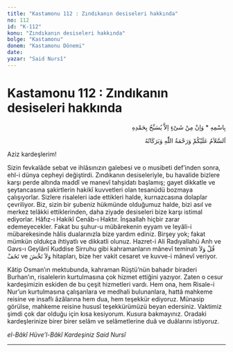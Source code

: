 ```yaml
---
title: "Kastamonu 112 : Zındıkanın desiseleri hakkında"
no: 112
id: "K-112"
konu: "Zındıkanın desiseleri hakkında"
bolge: "Kastamonu"
donem: "Kastamonu Dönemi"
date: 
yazar: "Said Nursî"
---
```


# Kastamonu 112 : Zındıkanın desiseleri hakkında

<p class="arabic" dir="rtl" title="Meal: “O’nun adıyla” * “Hiçbir şey yoktur ki O'nu hamd ile tesbih etmesin” [İsrâ Suresi, 17:44]">بِاسْمِهِ * وَاِنْ مِنْ شَىْءٍ اِلاَّ يُسَبِّحُ بِحَمْدِهِ</p>

<p class="arabic" dir="rtl" title="Meal: “Allah’ın selâmı, rahmeti ve bereketleri, üzerinize olsun.”">اَلسَّلاَمُ عَلَيْكُمْ وَرَحْمَةُ اللّٰهِ وَبَرَكَاتُهُ</p>

Aziz kardeşlerim!

Sizin fevkalâde sebat ve ihlâsınızın galebesi ve o musibeti def’inden sonra, ehl-i dünya cepheyi değiştirdi. Zındıkanın desiseleriyle, bu havalide bizlere karşı perde altında maddî ve manevî tahşidatı başlamış; gayet dikkatle ve şeytancasına şakirtlerin hakikî kuvvetleri olan tesanüdü bozmaya çalışıyorlar. Sizlere risaleleri iade ettikleri halde, kurnazcasına dolaplar çevriliyor. Biz, sizin bir şubeniz hükmünde olduğumuz halde, bizi asıl ve merkez telâkki ettiklerinden, daha ziyade desiseleri bize karşı istimal ediyorlar. Hâfız-ı Hakikî Cenâb-ı Haktır. İnşaallah hiçbir zarar edemeyecekler. Fakat bu şuhur-u mübârekenin eyyam ve leyâli-i mübarekesinde hâlis dualarınızla bize yardım ediniz. Birşey yok; fakat mümkün oldukça ihtiyatlı ve dikkatli olunuz. Hazret-i Ali Radıyallahü Anh ve Gavs-ı Geylânî Kuddise Sirruhu gibi kahramanların mânevî teminatı <span class="arabic" dir="rtl" title="Meal: “Söyle, Korkma!”">قُلْ وَلاَ تَخَفْ</span> ve <span class="arabic" dir="rtl" title="Meal: “Korkma”">وَلاَ تَخْشَ</span> hitapları, bize her vakit cesaret ve kuvve-i mânevî veriyor.

Kâtip Osman’ın mektubunda, kahraman Rüştü’nün bahadır biraderi Burhan’ın, risalelerin kurtulmasına çok hizmet ettiğini yazıyor. Zaten o cesur kardeşimizin eskiden de bu çeşit hizmetleri vardı. Hem ona, hem Risale-i Nur’un kurtulmasına çalışanlara ve medhali bulunanlara, hattâ mahkeme reisine ve insaflı âzâlarına hem dua, hem teşekkür ediyoruz. Münasip görülse, mahkeme reisine hususî teşekkürümüzü beyan edersiniz. Vaktimiz şimdi çok dar olduğu için kısa kesiyorum. Kusura bakmayınız. Oradaki kardeşlerinize birer birer selâm ve selâmetlerine duâ ve duâlarını istiyoruz.

*el-Bâkî Hüve’l-Bâkî*
*Kardeşiniz*
*Said Nursî*

***
